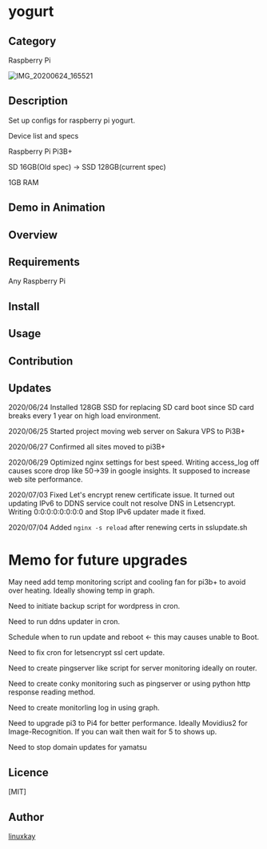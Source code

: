 # yogurt 

## Category

Raspberry Pi

![IMG_20200624_165521](https://user-images.githubusercontent.com/9047935/85963539-37a46900-b9f1-11ea-88ea-3d644a08c2be.jpg)


## Description

Set up configs for raspberry pi yogurt.

Device list and specs

Raspberry Pi Pi3B+

SD 16GB(Old spec) -> SSD 128GB(current spec)

1GB RAM

## Demo in Animation

## Overview

## Requirements

Any Raspberry Pi

## Install

## Usage

## Contribution

## Updates

2020/06/24 Installed 128GB SSD for replacing SD card boot since SD card breaks every 1 year on high load environment.

2020/06/25 Started project moving web server on Sakura VPS to Pi3B+

2020/06/27 Confirmed all sites moved to pi3B+

2020/06/29 Optimized nginx settings for best speed. Writing access_log off causes score drop like 50->39 in google insights. It supposed to increase web site performance.

2020/07/03 Fixed Let's encrypt renew certificate issue. It turned out updating IPv6 to DDNS service coult not resolve DNS in Letsencrypt. Writing 0:0:0:0:0:0:0:0 and Stop IPv6 updater made it fixed.

2020/07/04 Added `nginx -s reload` after renewing certs in sslupdate.sh

# Memo for future upgrades

May need add temp monitoring script and cooling fan for pi3b+ to avoid over heating. Ideally showing temp in graph.

Need to initiate backup script for wordpress in cron.

Need to run ddns updater in cron.

Schedule when to run update and reboot <- this may causes unable to Boot.

Need to fix cron for letsencrypt ssl cert update.

Need to create pingserver like script for server monitoring ideally on router. 

Need to create conky monitoring such as pingserver or using python http response reading method.

Need to create monitorling log in using graph.

Need to upgrade pi3 to Pi4 for better performance. Ideally Movidius2 for Image-Recognition. If you can wait then wait for 5 to shows up.

Need to stop domain updates for yamatsu

## Licence

[MIT]

## Author

[linuxkay](https://github.com/linuxkay)
